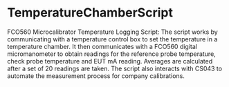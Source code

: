 # TemperatureChamberScript
 FCO560 Microcalibrator Temperature Logging Script: 
 The script works by communicating with a temperature control box to set the temperature in a temperature chamber.
 It then communicates with a FCO560 digital micromanometer to obtain readings for the reference probe temperature, check probe temperature and EUT mA reading. 
 Averages are calculated after a set of 20 readings are taken.
 The script also interacts with CS043 to automate the measurement process for company calibrations.
